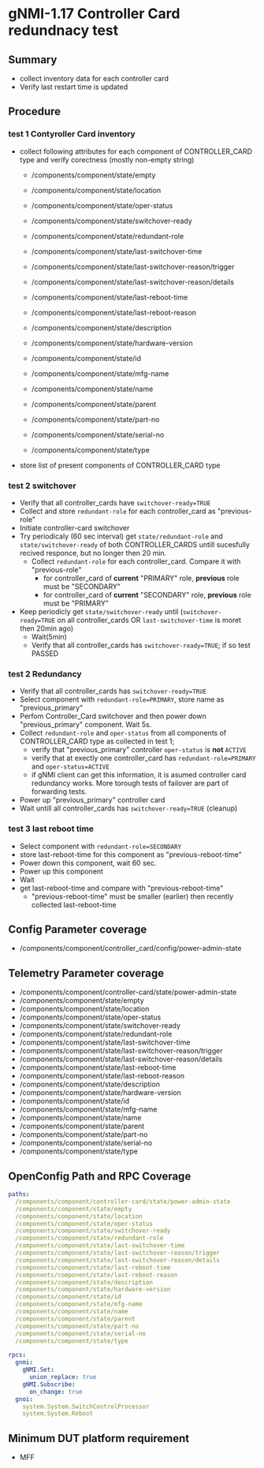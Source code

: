 # gNMI-1.17 Controller Card redundnacy test

## Summary
- collect inventory data for each controller card
- Verify last restart time is updated

## Procedure

### test 1 Contyroller Card inventory

* collect following attributes for each component of CONTROLLER_CARD type and verify corectness (mostly non-empty string)
  *   /components/component/state/empty
  *   /components/component/state/location
  *   /components/component/state/oper-status
  *   /components/component/state/switchover-ready
  *   /components/component/state/redundant-role
  *   /components/component/state/last-switchover-time
  *   /components/component/state/last-switchover-reason/trigger
  *   /components/component/state/last-switchover-reason/details
  *   /components/component/state/last-reboot-time
  *   /components/component/state/last-reboot-reason
 
  *   /components/component/state/description             
  *   /components/component/state/hardware-version
  *   /components/component/state/id
  *   /components/component/state/mfg-name
  *   /components/component/state/name
  *   /components/component/state/parent
  *   /components/component/state/part-no
  *   /components/component/state/serial-no
  *   /components/component/state/type

* store list of present components of CONTROLLER_CARD type

### test 2 switchover
* Verify that all controller_cards have `switchover-ready=TRUE`
* Collect and store `redundant-role` for each controller_card as "previous-role"
* Initiate controller-card switchover
* Try periodicaly (60 sec interval)  get `state/redundant-role` and `state/switchover-ready` of both CONTROLLER_CARDS  untill sucesfully recived responce, but no longer then 20 min.
  * Collect `redundant-role` for each controller_card. Compare it with "previous-role"
    * for controller_card of **current** "PRIMARY" role, **previous** role must be "SECONDARY"
    * for controller_card of **current** "SECONDARY" role, **previous** role must be "PRIMARY"
* Keep periodicly get `state/switchover-ready` until (`switchover-ready=TRUE` on all controller_cards OR `last-switchover-time` is moret then 20min ago)
  * Wait(5min)
  * Verify that all controller_cards has `switchover-ready=TRUE`; if so test PASSED

### test 2 Redundancy
* Verify that all controller_cards has `switchover-ready=TRUE`
* Select component with `redundant-role=PRIMARY`, store name as "previous_primary"
* Perfom Controller_Card switchover and then power down "previous_primary" component. Wait 5s.
* Collect `redundant-role` and `oper-status` from all components of CONTROLLER_CARD type as collected in test 1;
  * verify that "previous_primary" controller `oper-status` is **not** `ACTIVE`
  * verify that at exectly one controller_card has `redundant-role=PRIMARY` and `oper-status=ACTIVE`
  * if gNMI client can get this information, it is asumed controller card redundancy works. 
    More torough tests of failover are part of forwarding tests.
* Power up "previous_primary" controller card
* Wait untill all controller_cards has `switchover-ready=TRUE` (cleanup)
 
### test 3 last reboot time
* Select component with `redundant-role=SECONDARY`
* store last-reboot-time for this component as "previous-reboot-time"
* Power down this component, wait 60 sec.
* Power up this component
* Wait
* get last-reboot-time and compare with "previous-reboot-time"
  * "previous-reboot-time" must be smaller (earlier) then recently collected last-reboot-time

## Config Parameter coverage

*   /components/component/controller_card/config/power-admin-state

## Telemetry Parameter coverage

*   /components/component/controller-card/state/power-admin-state
  *   /components/component/state/empty
  *   /components/component/state/location
  *   /components/component/state/oper-status
  *   /components/component/state/switchover-ready
  *   /components/component/state/redundant-role
  *   /components/component/state/last-switchover-time
  *   /components/component/state/last-switchover-reason/trigger
  *   /components/component/state/last-switchover-reason/details
  *   /components/component/state/last-reboot-time
  *   /components/component/state/last-reboot-reason
  *   /components/component/state/description             
  *   /components/component/state/hardware-version
  *   /components/component/state/id
  *   /components/component/state/mfg-name
  *   /components/component/state/name
  *   /components/component/state/parent
  *   /components/component/state/part-no
  *   /components/component/state/serial-no
  *   /components/component/state/type

## OpenConfig Path and RPC Coverage

```yaml
paths:
  /components/component/controller-card/state/power-admin-state
  /components/component/state/empty
  /components/component/state/location
  /components/component/state/oper-status
  /components/component/state/switchover-ready
  /components/component/state/redundant-role
  /components/component/state/last-switchover-time
  /components/component/state/last-switchover-reason/trigger
  /components/component/state/last-switchover-reason/details
  /components/component/state/last-reboot-time
  /components/component/state/last-reboot-reason
  /components/component/state/description
  /components/component/state/hardware-version
  /components/component/state/id
  /components/component/state/mfg-name
  /components/component/state/name
  /components/component/state/parent
  /components/component/state/part-no
  /components/component/state/serial-no
  /components/component/state/type

rpcs:
  gnmi:
    gNMI.Set:
      union_replace: true
    gNMI.Subscribe:
      on_change: true
  gnoi:
    system.System.SwitchControlProcessor
    system.System.Reboot
```

## Minimum DUT platform requirement
*   MFF
